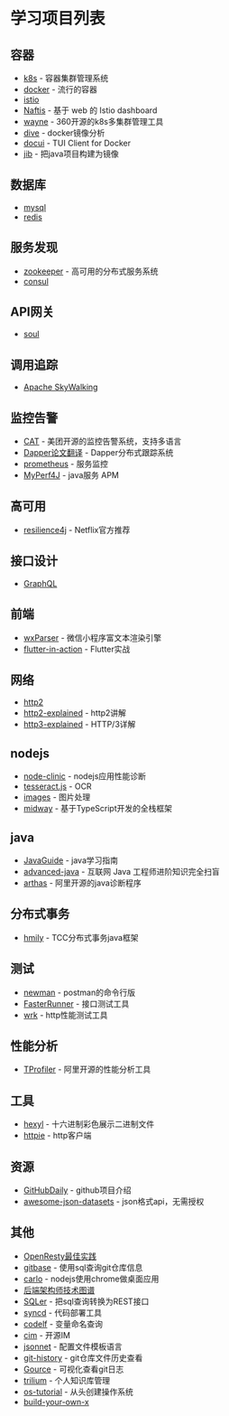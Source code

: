 # 学习项目列表

## 容器

 - [k8s](http://docs.kubernetes.org.cn/) - 容器集群管理系统
 - [docker](https://yeasy.gitbooks.io/docker_practice/content/) - 流行的容器
 - [istio](https://istio.io/)
 - [Naftis](https://github.com/xiaomi/naftis) - 基于 web 的 Istio dashboard
 - [wayne](https://github.com/Qihoo360/wayne) - 360开源的k8s多集群管理工具
 - [dive](https://github.com/wagoodman/dive) - docker镜像分析
 - [docui](https://github.com/skanehira/docui) - TUI Client for Docker
 - [jib](https://github.com/GoogleContainerTools/jib) - 把java项目构建为镜像

## 数据库

 - [mysql](https://www.mysql.com/)
 - [redis](https://redis.io/)

## 服务发现

 - [zookeeper](https://zookeeper.apache.org/) - 高可用的分布式服务系统
 - [consul](https://www.consul.io/)

## API网关

 - [soul](https://github.com/Dromara/soul)

## 调用追踪

- [Apache SkyWalking](https://github.com/apache/incubator-skywalking)

## 监控告警

 - [CAT](https://github.com/dianping/cat) - 美团开源的监控告警系统，支持多语言
 - [Dapper论文翻译](https://github.com/bigbully/Dapper-translation) - Dapper分布式跟踪系统
 - [prometheus](https://prometheus.io/) - 服务监控
 - [MyPerf4J](https://github.com/LinShunKang/MyPerf4J) - java服务 APM

## 高可用

 - [resilience4j](https://github.com/resilience4j/resilience4j) - Netflix官方推荐

## 接口设计

 - [GraphQL](https://graphql.cn/)

## 前端

 - [wxParser](https://github.com/ifanrx/wxParser) - 微信小程序富文本渲染引擎
 - [flutter-in-action](https://github.com/flutterchina/flutter-in-action) - Flutter实战

## 网络

 - [http2](https://legacy.gitbook.com/book/ye11ow/http2-explained/details)
 - [http2-explained](https://github.com/bagder/http2-explained) - http2讲解
 - [http3-explained](https://github.com/bagder/http3-explained) - HTTP/3详解

## nodejs

 - [node-clinic](https://github.com/nearform/node-clinic) - nodejs应用性能诊断
 - [tesseract.js](https://github.com/naptha/tesseract.js) - OCR
 - [images](https://github.com/zhangyuanwei/node-images) - 图片处理
 - [midway](https://github.com/midwayjs/midway) - 基于TypeScript开发的全栈框架

## java

 - [JavaGuide](https://github.com/Snailclimb/JavaGuide) - java学习指南
 - [advanced-java](https://github.com/doocs/advanced-java) - 互联网 Java 工程师进阶知识完全扫盲
 - [arthas](https://github.com/alibaba/arthas) - 阿里开源的java诊断程序

## 分布式事务

 - [hmily](https://github.com/yu199195/hmily) - TCC分布式事务java框架

## 测试

 - [newman](https://github.com/postmanlabs/newman) - postman的命令行版
 - [FasterRunner](https://github.com/yinquanwang/FasterRunner) - 接口测试工具
 - [wrk](https://github.com/wg/wrk) - http性能测试工具

## 性能分析

 - [TProfiler](https://github.com/alibaba/TProfiler) - 阿里开源的性能分析工具

## 工具

 - [hexyl](https://github.com/sharkdp/hexyl) - 十六进制彩色展示二进制文件
 - [httpie](https://github.com/jakubroztocil/httpie) - http客户端

## 资源

 - [GitHubDaily](https://github.com/GitHubDaily/GitHubDaily) - github项目介绍
 - [awesome-json-datasets](https://github.com/jdorfman/awesome-json-datasets) - json格式api，无需授权

## 其他

 - [OpenResty最佳实践](https://legacy.gitbook.com/book/moonbingbing/openresty-best-practices/details)
 - [gitbase](https://github.com/src-d/gitbase) - 使用sql查询git仓库信息
 - [carlo](https://github.com/GoogleChromeLabs/carlo) - nodejs使用chrome做桌面应用
 - [后端架构师技术图谱](https://github.com/xingshaocheng/architect-awesome)
 - [SQLer](https://github.com/alash3al/sqler) - 把sql查询转换为REST接口
 - [syncd](https://github.com/dreamans/syncd) - 代码部署工具
 - [codelf](https://github.com/unbug/codelf) - 变量命名查询
 - [cim](https://github.com/crossoverJie/cim) - 开源IM
 - [jsonnet](https://github.com/google/jsonnet) - 配置文件模板语言
 - [git-history](https://github.com/pomber/git-history) - git仓库文件历史查看
 - [Gource](https://github.com/acaudwell/Gource) - 可视化查看git日志
 - [trilium](https://github.com/zadam/trilium) - 个人知识库管理
 - [os-tutorial](https://github.com/cfenollosa/os-tutorial) - 从头创建操作系统
 - [build-your-own-x](https://github.com/danistefanovic/build-your-own-x)
